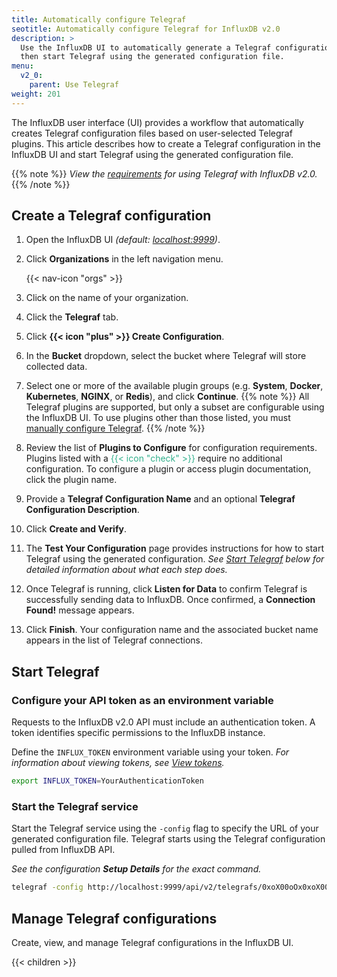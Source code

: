 ```yaml
---
title: Automatically configure Telegraf
seotitle: Automatically configure Telegraf for InfluxDB v2.0
description: >
  Use the InfluxDB UI to automatically generate a Telegraf configuration,
  then start Telegraf using the generated configuration file.
menu:
  v2_0:
    parent: Use Telegraf
weight: 201
---
```


The InfluxDB user interface (UI) provides a workflow that automatically creates
Telegraf configuration files based on user-selected Telegraf plugins.
This article describes how to create a Telegraf configuration in the InfluxDB UI and
start Telegraf using the generated configuration file.

{{% note %}}
_View the [requirements](/v2.0/collect-data/use-telegraf#requirements)
for using Telegraf with InfluxDB v2.0._
{{% /note %}}

## Create a Telegraf configuration

1. Open the InfluxDB UI _(default: [localhost:9999](http://localhost:9999))_.
2. Click **Organizations** in the left navigation menu.

    {{< nav-icon "orgs" >}}

3. Click on the name of your organization.
4. Click the **Telegraf** tab.
5. Click **{{< icon "plus" >}} Create Configuration**.
6. In the **Bucket** dropdown, select the bucket where Telegraf will store collected data.
7. Select one or more of the available plugin groups
   (e.g. **System**, **Docker**, **Kubernetes**, **NGINX**, or **Redis**), and click **Continue**.
   {{% note %}}
   All Telegraf plugins are supported, but only a subset are configurable using the InfluxDB UI.
   To use plugins other than those listed, you must [manually configure Telegraf](/v2.0/collect-data/use-telegraf/manual-config).
   {{% /note %}}
8. Review the list of **Plugins to Configure** for configuration requirements.
   Plugins listed with a <span style="color:#32B08C">{{< icon "check" >}}</span>
   require no additional configuration.
   To configure a plugin or access plugin documentation, click the plugin name.
9. Provide a **Telegraf Configuration Name** and an optional **Telegraf Configuration Description**.
10. Click **Create and Verify**.
11. The **Test Your Configuration** page provides instructions for how to start
   Telegraf using the generated configuration.
   _See [Start Telegraf](#start-telegraf) below for detailed information about what each step does._
12. Once Telegraf is running, click **Listen for Data** to confirm Telegraf is successfully
   sending data to InfluxDB.
   Once confirmed, a **Connection Found!** message appears.
13. Click **Finish**. Your configuration name and the associated bucket name appears
   in the list of Telegraf connections.

## Start Telegraf

### Configure your API token as an environment variable
Requests to the InfluxDB v2.0 API must include an authentication token.
A token identifies specific permissions to the InfluxDB instance.

Define the `INFLUX_TOKEN` environment variable using your token.
_For information about viewing tokens, see [View tokens](/v2.0/users/tokens/view-tokens/)._

```sh
export INFLUX_TOKEN=YourAuthenticationToken
```

### Start the Telegraf service
Start the Telegraf service using the `-config` flag to specify the URL of your generated configuration file.
Telegraf starts using the Telegraf configuration pulled from InfluxDB API.

_See the configuration **Setup Details** for the exact command._

```sh
telegraf -config http://localhost:9999/api/v2/telegrafs/0xoX00oOx0xoX00o
```

## Manage Telegraf configurations
Create, view, and manage Telegraf configurations in the InfluxDB UI.

{{< children >}}
